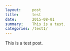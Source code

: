 ```yaml
---
layout:     post
title:      test
date:       2015-08-01
summary:    This is a test.
categories: /test1/
---
```


This is a test post.
